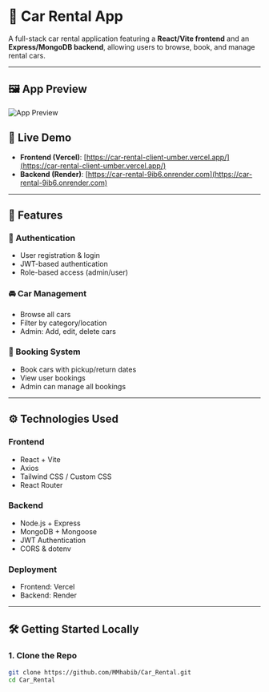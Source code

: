 # 🚗 Car Rental App

A full-stack car rental application featuring a **React/Vite frontend** and an **Express/MongoDB backend**, allowing users to browse, book, and manage rental cars.

---

## 🖼️ App Preview
![App Preview](https://i.ibb.co/C3mt84G1/carrenteal.jpg)

## 🔗 Live Demo

- **Frontend (Vercel)**: [https://car-rental-client-umber.vercel.app/](https://car-rental-client-umber.vercel.app/)
- **Backend (Render)**: [https://car-rental-9ib6.onrender.com](https://car-rental-9ib6.onrender.com)

---

## 🚀 Features

### 👤 Authentication
- User registration & login
- JWT-based authentication
- Role-based access (admin/user)

### 🚘 Car Management
- Browse all cars
- Filter by category/location
- Admin: Add, edit, delete cars

### 📅 Booking System
- Book cars with pickup/return dates
- View user bookings
- Admin can manage all bookings

---

## ⚙️ Technologies Used

### Frontend
- React + Vite
- Axios
- Tailwind CSS / Custom CSS
- React Router

### Backend
- Node.js + Express
- MongoDB + Mongoose
- JWT Authentication
- CORS & dotenv

### Deployment
- Frontend: Vercel
- Backend: Render

---

## 🛠️ Getting Started Locally

### 1. Clone the Repo

```bash
git clone https://github.com/MMhabib/Car_Rental.git
cd Car_Rental

